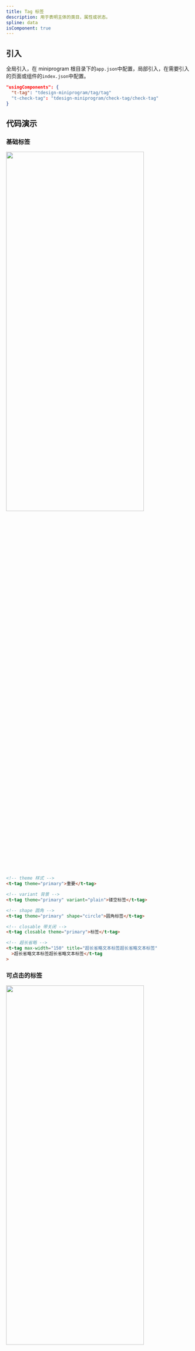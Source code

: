 ```yaml
---
title: Tag 标签
description: 用于表明主体的类目，属性或状态。
spline: data
isComponent: true
---
```


## 引入

全局引入，在 miniprogram 根目录下的`app.json`中配置，局部引入，在需要引入的页面或组件的`index.json`中配置。

```json
"usingComponents": {
  "t-tag": "tdesign-miniprogram/tag/tag"
  "t-check-tag": "tdesign-miniprogram/check-tag/check-tag"
}
```

## 代码演示

### 基础标签

<img src="https://tdesign.gtimg.com/miniprogram/readme/tags-1.png" width="375px" height="50%">

```html
<!-- theme 样式 -->
<t-tag theme="primary">重要</t-tag>

<!-- variant 背景 -->
<t-tag theme="primary" variant="plain">镂空标签</t-tag>

<!-- shape 圆角 -->
<t-tag theme="primary" shape="circle">圆角标签</t-tag>

<!-- closable 带关闭 -->
<t-tag closable theme="primary">标签</t-tag>

<!-- 超长省略 -->
<t-tag max-width="150" title="超长省略文本标签超长省略文本标签"
  >超长省略文本标签超长省略文本标签</t-tag
>
```

### 可点击的标签

<img src="https://tdesign.gtimg.com/miniprogram/readme/tags-2.png" width="375px" height="50%">

```html
<t-check-tag checked="{{true}}" size="large">已点击</t-check-tag>
<t-check-tag checked="{{false}}" size="large">未点击</t-check-tag>
<t-check-tag checked="{{false}}" disabled="{{true}}" size="large">不可点击</t-check-tag>
```

## API
### Tag Props

名称 | 类型 | 默认值 | 说明 | 必传
-- | -- | -- | -- | --
closable | Boolean | false | 标签是否可关闭 | N
disabled | Boolean | false | 标签禁用态，失效标签不能触发事件。默认风格（theme=default）才有禁用态 | N
external-classes | Array | - | 组件类名，用于设置 组件外层元素元素类名。`['t-class']` | N
icon | String | - | 标签中的图标，可自定义图标呈现 | N
max-width | String / Number | - | 标签最大宽度，宽度超出后会出现省略号。示例：'50px' / 80。TS 类型：`CSSProperties['maxWidth'] | number` | N
shape | String | square | 标签类型，有三种：方形、圆角方形、标记型。可选项：square/round/mark | N
size | String | medium | 标签尺寸。可选项：small/medium/large。TS 类型：`SizeEnum` | N
theme | String | default | 组件风格，用于描述组件不同的应用场景。可选项：default/primary/warning/danger/success | N
variant | String | dark | 标签风格变体。可选项：dark/light/outline/light-outline | N

### Tag Events

名称 | 参数 | 描述
-- | -- | --
click | - | 点击时触发
close | - | 如果关闭按钮存在，点击关闭按钮时触发

### CheckTag Props

名称 | 类型 | 默认值 | 说明 | 必传
-- | -- | -- | -- | --
checked | Boolean | undefined | 标签选中的状态，默认风格（theme=default）才有选中态 | N
closable | String / Boolean | false | 是否可以关闭 | N
content | String / Number / Slot | - | 组件子元素 | N
disabled | Boolean | false | 标签禁用态，失效标签不能触发事件。默认风格（theme=default）才有禁用态 | N
icon | String / Slot | - | 标签图标 | N
shape | String | square | 标签类型，有三种：方形、圆角方形、标记型。可选项：square/round/mark | N
size | String | medium | 标签尺寸。可选项：small/medium/large。TS 类型：`SizeEnum` | N

### CheckTag Events

名称 | 参数 | 描述
-- | -- | --
change | `(checked: boolean)` | 组件子元素
click | - | 点击标签时触发

